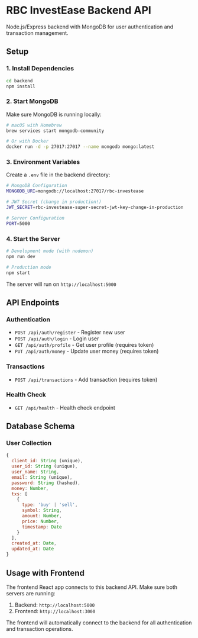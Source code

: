# RBC InvestEase Backend API

Node.js/Express backend with MongoDB for user authentication and transaction management.

## Setup

### 1. Install Dependencies
```bash
cd backend
npm install
```

### 2. Start MongoDB
Make sure MongoDB is running locally:

```bash
# macOS with Homebrew
brew services start mongodb-community

# Or with Docker
docker run -d -p 27017:27017 --name mongodb mongo:latest
```

### 3. Environment Variables
Create a `.env` file in the backend directory:

```bash
# MongoDB Configuration
MONGODB_URI=mongodb://localhost:27017/rbc-investease

# JWT Secret (change in production!)
JWT_SECRET=rbc-investease-super-secret-jwt-key-change-in-production

# Server Configuration
PORT=5000
```

### 4. Start the Server
```bash
# Development mode (with nodemon)
npm run dev

# Production mode
npm start
```

The server will run on `http://localhost:5000`

## API Endpoints

### Authentication
- `POST /api/auth/register` - Register new user
- `POST /api/auth/login` - Login user
- `GET /api/auth/profile` - Get user profile (requires token)
- `PUT /api/auth/money` - Update user money (requires token)

### Transactions
- `POST /api/transactions` - Add transaction (requires token)

### Health Check
- `GET /api/health` - Health check endpoint

## Database Schema

### User Collection
```javascript
{
  client_id: String (unique),
  user_id: String (unique),
  user_name: String,
  email: String (unique),
  password: String (hashed),
  money: Number,
  txs: [
    {
      type: 'buy' | 'sell',
      symbol: String,
      amount: Number,
      price: Number,
      timestamp: Date
    }
  ],
  created_at: Date,
  updated_at: Date
}
```

## Usage with Frontend

The frontend React app connects to this backend API. Make sure both servers are running:

1. Backend: `http://localhost:5000`
2. Frontend: `http://localhost:3000`

The frontend will automatically connect to the backend for all authentication and transaction operations.
